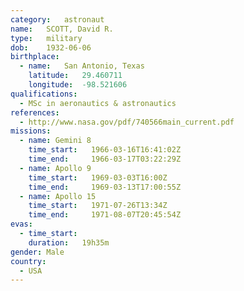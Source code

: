 ```yaml
---
category:	astronaut
name:	SCOTT, David R.
type:	military
dob:	1932-06-06
birthplace:
  - name:	San Antonio, Texas
    latitude:	29.460711
    longitude:	-98.521606
qualifications:
  - MSc in aeronautics & astronautics
references:
  - http://www.nasa.gov/pdf/740566main_current.pdf
missions:
  - name: Gemini 8
    time_start:   1966-03-16T16:41:02Z
    time_end:     1966-03-17T03:22:29Z
  - name: Apollo 9
    time_start:   1969-03-03T16:00Z
    time_end:     1969-03-13T17:00:55Z
  - name: Apollo 15
    time_start:   1971-07-26T13:34Z
    time_end:     1971-08-07T20:45:54Z
evas:
  - time_start: 
    duration:   19h35m
gender:	Male
country:
  - USA
---
```


